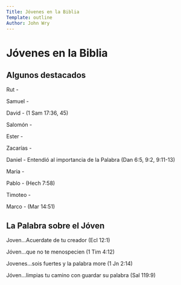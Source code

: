 ```yaml
---
Title: Jóvenes en la Biblia
Template: outline
Author: John Wry
---
```

# Jóvenes en la Biblia

## Algunos destacados

Rut - 

Samuel - 

David - (1 Sam 17:36, 45)

Salomón - 

Ester - 

Zacarías - 

Daniel - Entendió al importancia de la Palabra (Dan 6:5, 9:2, 9:11-13)

Maria -

Pablo - (Hech 7:58)

Timoteo - 

Marco - (Mar 14:51)

## La Palabra sobre el Jóven

Joven...Acuerdate de tu creador (Ecl 12:1)

Jóven...que no te menospecien (1 Tim 4:12)

Jovenes...sois fuertes y la palabra more (1 Jn 2:14)

Jóven...limpias tu camino con guardar su palabra (Sal 119:9)


